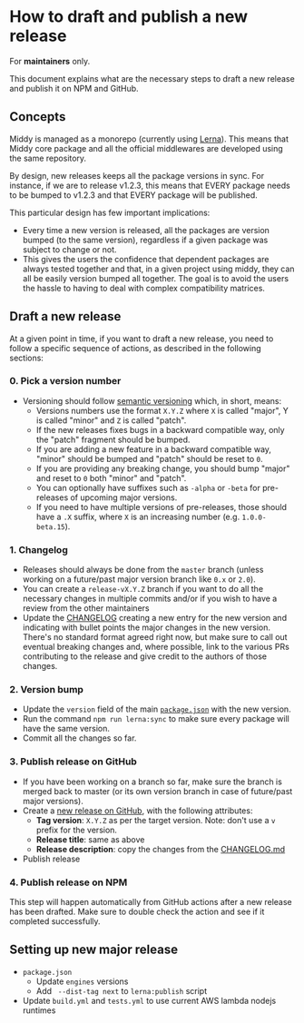 # How to draft and publish a new release

For **maintainers** only.

This document explains what are the necessary steps to draft a new release and publish it on NPM and GitHub.

## Concepts

Middy is managed as a monorepo (currently using [Lerna](https://github.com/lerna/lerna)). This means that Middy core package and all the official middlewares are developed using the same repository.

By design, new releases keeps all the package versions in sync. For instance, if we are to release v1.2.3, this means that EVERY package needs to be bumped to v1.2.3 and that EVERY package will be published.

This particular design has few important implications:

- Every time a new version is released, all the packages are version bumped (to the same version), regardless if a given package was subject to change or not.
- This gives the users the confidence that dependent packages are always tested together and that, in a given project using middy, they can all be easily version bumped all together. The goal is to avoid the users the hassle to having to deal with complex compatibility matrices.

## Draft a new release

At a given point in time, if you want to draft a new release, you need to follow a specific sequence of actions, as described in the following sections:

### 0. Pick a version number

- Versioning should follow [semantic versioning](https://semver.org/) which, in short, means:
  - Versions numbers use the format `X.Y.Z` where `X` is called "major", Y is called "minor" and `Z` is called "patch".
  - If the new releases fixes bugs in a backward compatible way, only the "patch" fragment should be bumped.
  - If you are adding a new feature in a backward compatible way, "minor" should be bumped and "patch" should be reset to `0`.
  - If you are providing any breaking change, you should bump "major" and reset to `0` both "minor" and "patch".
  - You can optionally have suffixes such as `-alpha` or `-beta` for pre-releases of upcoming major versions.
  - If you need to have multiple versions of pre-releases, those should have a `.X` suffix, where `X` is an increasing number (e.g. `1.0.0-beta.15`).

### 1. Changelog

- Releases should always be done from the `master` branch (unless working on a future/past major version branch like `0.x` or `2.0`).
- You can create a `release-vX.Y.Z` branch if you want to do all the necessary changes in multiple commits and/or if you wish to have a review from the other maintainers
- Update the [CHANGELOG](/CHANGELOG.md) creating a new entry for the new version and indicating with bullet points the major changes in the new version. There's no standard format agreed right now, but make sure to call out eventual breaking changes and, where possible, link to the various PRs contributing to the release and give credit to the authors of those changes.

### 2. Version bump

- Update the `version` field of the main [`package.json`](/package.json) with the new version.
- Run the command `npm run lerna:sync` to make sure every package will have the same version.
- Commit all the changes so far.

### 3. Publish release on GitHub

- If you have been working on a branch so far, make sure the branch is merged back to master (or its own version branch in case of future/past major versions).
- Create a [new release on GitHub](https://github.com/middyjs/middy/releases/new), with the following attributes:
  - **Tag version**: `X.Y.Z` as per the target version. Note: don't use a `v` prefix for the version.
  - **Release title**: same as above
  - **Release description**: copy the changes from the [CHANGELOG.md](/CHANGELOG.md)
- Publish release

### 4. Publish release on NPM

This step will happen automatically from GitHub actions after a new release has been drafted. Make sure to double check the action and see if it completed successfully.

## Setting up new major release

- `package.json`
  - Update `engines` versions
  - Add ` --dist-tag next` to `lerna:publish` script
- Update `build.yml` and `tests.yml` to use current AWS lambda nodejs runtimes
